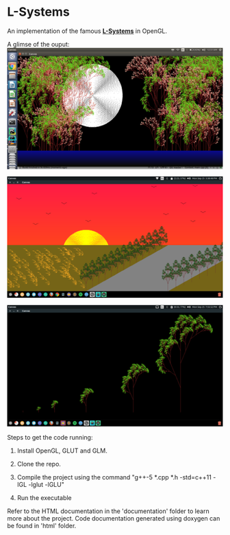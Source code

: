 # L-Systems

An implementation of the famous [**L-Systems**](https://en.wikipedia.org/wiki/L-system) in OpenGL.

A glimse of the ouput:
![Image Night Scene](/images/blossoms.png)

![Image Sunset Scene](/images/rye.png)

![Evolution](/images/evo.png)

Steps to get the code running:

1. Install OpenGL, GLUT and GLM.

2. Clone the repo.

3. Compile the project using the command "g++-5 *.cpp *.h -std=c++11 -lGL -lglut -lGLU"

4. Run the executable

Refer to the HTML documentation in the 'documentation' folder to learn more about the project. Code documentation generated using doxygen can be found in 'html' folder.




